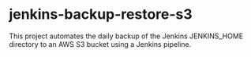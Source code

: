 # jenkins-backup-restore-s3
This project automates the daily backup of the Jenkins JENKINS_HOME directory to an AWS S3 bucket using a Jenkins pipeline.
